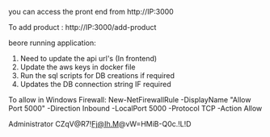 you can access the pront end from http://IP:3000


To add product : http://IP:3000/add-product

beore running application:

1. Need to update the api url's (In frontend)
2. Update the aws keys in docker file
3. Run the sql scripts for DB creations if required
4. Updates the DB connection string IF required


To allow in Windows Firewall:
New-NetFirewallRule -DisplayName "Allow Port 5000" -Direction Inbound -LocalPort 5000 -Protocol TCP -Action Allow

Administrator
CZqV@R7!Fj@Ih.M@vW=HMiB-Q0c.!L!D